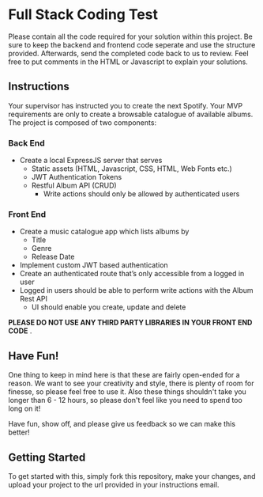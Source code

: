 # Full Stack Coding Test

Please contain all the code required for your solution within this project. Be sure to keep the backend and frontend code seperate and use the structure provided. Afterwards, send the completed code back to us to review. Feel free to put comments in the HTML or Javascript to explain your solutions.


## Instructions

Your supervisor has instructed you to create the next Spotify. Your MVP requirements are only to create a browsable catalogue of available albums. The project is composed of two components:

### Back End

* Create a local ExpressJS server that serves
    * Static assets (HTML, Javascript, CSS, HTML, Web Fonts etc.)
    * JWT Authentication Tokens
    * Restful Album API (CRUD)
        * Write actions should only be allowed by authenticated users 

### Front End

* Create a music catalogue app which lists albums by
    * Title
    * Genre
    * Release Date
* Implement custom JWT based authentication
* Create an authenticated route that’s only accessible from a logged in user
* Logged in users should be able to perform write actions with the Album Rest API
    * UI should enable you create, update and delete

**PLEASE DO NOT USE ANY THIRD PARTY LIBRARIES IN YOUR FRONT END CODE** .


## Have Fun!

One thing to keep in mind here is that these are fairly open-ended for a reason. We want to see your creativity and style, there is plenty of room for finesse, so please feel free to use it. Also these things shouldn't take you longer than 6 - 12 hours, so please don't feel like you need to spend too long on it!

Have fun, show off, and please give us feedback so we can make this better!


## Getting Started

To get started with this, simply fork this repository, make your changes, and upload your project to the url provided in your instructions email.
